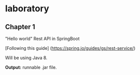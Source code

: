 # laboratory

## Chapter 1

"Hello world" Rest API in SpringBoot

[Following this guide] (https://spring.io/guides/gs/rest-service/)

Will be using Java 8.

**Output:** runnable .jar file.
